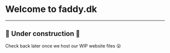 # Welcome to faddy.dk

---

## 🚧 Under construction 🚧
Check back later once we host our WIP website files 😮
